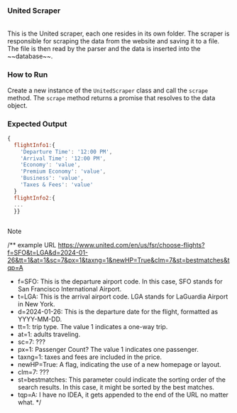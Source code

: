 ### United Scraper
<br>
This is the United scraper, each one resides in its own folder. The scraper is responsible for scraping the data from the website and saving it to a file. The file is then read by the parser and the data is inserted into the ~~database~~.

### How to Run
Create a new instance of the ```UnitedScraper``` class and call the ```scrape``` method.
The ```scrape``` method returns a promise that resolves to the data object.

### Expected Output
```javascript
{
  flightInfo1:{
    'Departure Time': '12:00 PM',
    'Arrival Time': '12:00 PM',
    'Economy': 'value',
    'Premium Economy': 'value',
    'Business': 'value',
    'Taxes & Fees': 'value'
  }
  flightInfo2:{
  ...
  }}
  

```

>[!NOTE]
>
>/** example URL https://www.united.com/en/us/fsr/choose-flights?f=SFO&t=LGA&d=2024-01-26&tt=1&at=1&sc=7&px=1&taxng=1&newHP=True&clm=7&st=bestmatches&tqp=A
>* f=SFO: This is the departure airport code. In this case, SFO stands for San Francisco International Airport.
>* t=LGA: This is the arrival airport code. LGA stands for LaGuardia Airport in New York.
>* d=2024-01-26: This is the departure date for the flight, formatted as YYYY-MM-DD.
>* tt=1: trip type. The value 1 indicates a one-way trip.
>* at=1: adults traveling.
>* sc=7: ???
>* px=1: Passenger Count? The value 1 indicates one passenger.
>* taxng=1: taxes and fees are included in the price.
>* newHP=True: A flag, indicating the use of a new homepage or layout.
>* clm=7: ???
>* st=bestmatches: This parameter could indicate the sorting order of the search results. In this case, it might be sorted by the best matches.
>* tqp=A: I have no IDEA, it gets appended to the end of the URL no matter what.
>  */
